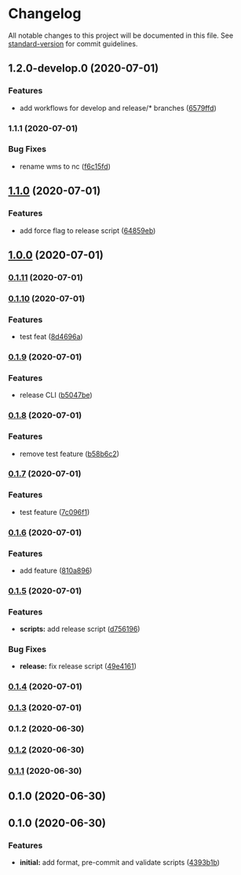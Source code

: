 # Changelog

All notable changes to this project will be documented in this file. See [standard-version](https://github.com/conventional-changelog/standard-version) for commit guidelines.

## 1.2.0-develop.0 (2020-07-01)


### Features

* add workflows for develop and release/* branches ([6579ffd](https://github.com/nosycode/nc-scripts/commit/6579ffd075d46dfc11d418895605ea8c4234124f))

### 1.1.1 (2020-07-01)


### Bug Fixes

* rename wms to nc ([f6c15fd](https://github.com/nosycode/nc-scripts/commit/f6c15fd238ae5d01ecc0651c44bb8e8cc0f361b2))

## [1.1.0](https://github.com/nosycode/nc-scripts/compare/v1.0.0...v1.1.0) (2020-07-01)


### Features

* add force flag to release script ([64859eb](https://github.com/nosycode/nc-scripts/commit/64859eb3d78fd8d54aeacf53ce4c051672bb6b91))

## [1.0.0](https://github.com/nosycode/nc-scripts/compare/v0.1.11...v1.0.0) (2020-07-01)

### [0.1.11](https://github.com/nosycode/nc-scripts/compare/v0.1.10...v0.1.11) (2020-07-01)

### [0.1.10](https://github.com/nosycode/nc-scripts/compare/v0.1.9...v0.1.10) (2020-07-01)


### Features

* test feat ([8d4696a](https://github.com/nosycode/nc-scripts/commit/8d4696a97a12a9f7285100a56971e93ef02fec11))

### [0.1.9](https://github.com/nosycode/nc-scripts/compare/v0.1.8...v0.1.9) (2020-07-01)


### Features

* release CLI ([b5047be](https://github.com/nosycode/nc-scripts/commit/b5047beb3b66b91996782fb826714ee68bac7a49))

### [0.1.8](https://github.com/nosycode/nc-scripts/compare/v0.1.7...v0.1.8) (2020-07-01)


### Features

* remove test feature ([b58b6c2](https://github.com/nosycode/nc-scripts/commit/b58b6c23ac217a67b71a0d0504b778d539b04841))

### [0.1.7](https://github.com/nosycode/nc-scripts/compare/v0.1.6...v0.1.7) (2020-07-01)


### Features

* test feature ([7c096f1](https://github.com/nosycode/nc-scripts/commit/7c096f1802ca115b508e1b71749e6f20428bacac))

### [0.1.6](https://github.com/nosycode/nc-scripts/compare/v0.1.5...v0.1.6) (2020-07-01)


### Features

* add feature ([810a896](https://github.com/nosycode/nc-scripts/commit/810a896251e8503ffec55aa3b4e717f7f2299a4c))

### [0.1.5](https://github.com/nosycode/nc-scripts/compare/v0.1.4...v0.1.5) (2020-07-01)


### Features

* **scripts:** add release script ([d756196](https://github.com/nosycode/nc-scripts/commit/d756196c5f162a1b5b95b503b21308fd32569458))


### Bug Fixes

* **release:** fix release script ([49e4161](https://github.com/nosycode/nc-scripts/commit/49e4161bc16525e4953bbecdbaca307fcd51cb3a))

### [0.1.4](https://github.com/nosycode/nc-scripts/compare/v0.1.2...v0.1.4) (2020-07-01)

### [0.1.3](https://github.com/nosycode/nc-scripts/compare/v0.1.2...v0.1.3) (2020-07-01)

### 0.1.2 (2020-06-30)

### [0.1.2](https://github.com/nosycode/scripts/compare/v0.1.1...v0.1.2) (2020-06-30)

### [0.1.1](https://github.com/nosycode/scripts/compare/v0.1.0...v0.1.1) (2020-06-30)

## 0.1.0 (2020-06-30)

## 0.1.0 (2020-06-30)


### Features

* **initial:** add format, pre-commit and validate scripts ([4393b1b](https://github.com/nosycode/scripts/commit/4393b1b7f824b2429a54c83cb2bfbeac32416d4c))
